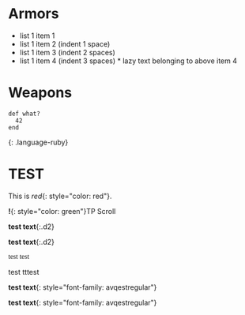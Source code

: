 # Armors
* list 1 item 1
 * list 1 item 2 (indent 1 space)
  * list 1 item 3 (indent 2 spaces)
   * list 1 item 4  (indent 3 spaces)
    * lazy text belonging to above item 4

# Weapons
~~~
def what?
  42
end
~~~
{: .language-ruby}

# TEST

This is *red*{: style="color: red"}.

**!**{: style="color: green"}TP Scroll

**test text**{:.d2}

**test text**{:.d2}

<span style="font-family: avqestregular"> test test</span>

<span class="d2"> test tttest</span>


**test text**{: style="font-family: avqestregular"}

**test text**{: style="font-family: avqestregular"}